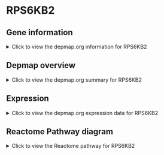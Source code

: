 <h1>RPS6KB2</h1>

<h2>Gene information</h2>
<details>
  <summary>Click to view the depmap.org information for RPS6KB2</summary>
  <p><a href="https://depmap.org/portal/gene/RPS6KB2?tab=about" target="_BLANK">Open page in a new tab...</a></p>
  <iframe src="https://depmap.org/portal/gene/RPS6KB2?tab=about" style="border:none;width:100%;height:800px"></iframe>
</details>

<h2>Depmap overview</h2>
<details>
  <summary>Click to view the depmap.org summary for RPS6KB2</summary>
  <p><a href="https://depmap.org/portal/gene/RPS6KB2?tab=overview" target="_BLANK">Open page in a new tab...</a></p>
  <iframe src="https://depmap.org/portal/gene/RPS6KB2?tab=overview" style="border:none;width:100%;height:800px"></iframe>
</details>

<h2>Expression</h2>
<details>
  <summary>Click to view the depmap.org expression data for RPS6KB2</summary>
  <p><a href="https://depmap.org/portal/gene/RPS6KB2?tab=characterization" target="_BLANK">Open page in a new tab...</a></p>
  <iframe src="https://depmap.org/portal/gene/RPS6KB2?tab=characterization" style="border:none;width:100%;height:800px"></iframe>
</details>



<h2>Reactome Pathway diagram</h2>
<details>
  <summary>Click to view the Reactome pathway for RPS6KB2</summary>
  <p><a href="https://reactome.org/PathwayBrowser/#/R-HSA-5674400" target="_BLANK">Open page in a new tab...</a></p>
  <p>Constitutive Signaling by AKT1 E17K in Cancer</p>
<iframe src="https://reactome.org/PathwayBrowser/#/R-HSA-5674400" style="border:none;width:100%;height:800px"></iframe>
</details>



